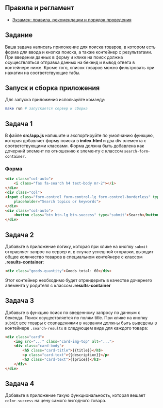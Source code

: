 ## Правила и регламент

- [Экзамен: правила, рекомендации и порядок проведения](https://hexly.notion.site/d9289c18871c44508bc7c7f05a51d94f)

## Задание

Ваша задача написать приложение для поиска товаров, в котором есть форма для ввода и кнопка поиска, а также контейнер с результатами. При введении данных в форму и клике на поиск должна осуществляться отправка данных на бекенд и вывод ответа в контейнере ниже. Кроме того, список товаров можно фильтровать при нажатии на соответствующие табы.

## Запуск и сборка приложения

Для запуска приложения используйте команду:

```bash
make run # запускается сервер и сборка
```

## Задача 1

В файле **src/app.js** напишите и экспортируйте по умолчанию функцию, которая добавляет форму поиска в **index.html** и два div элемента с соответствующими классами. Форма должна быть добавлена как дочерний элемент по отношению к элементу с классом `search-form-container`.

### Форма

```html
<div class="col-auto">
    <i class="fas fa-search h4 text-body mr-2"></i>
</div>
<div class="col">
<input class="form-control form-control-lg form-control-borderless" type="search"
    placeholder="Search topics or keywords">
</div>
<div class="col-auto">
    <button class="btn btn-lg btn-success" type="submit">Search</button>
</div>
```

## Задача 2

Добавьте в приложение логику, которая при клике на кнопку `submit` отправляет запрос на сервер и, в случае успешной отправки, выводит общее количество товаров в специальном контейнере с классом **.results-container**:

```html
<div class="goods-quantity">Goods total: 60</div>
```

Этот контейнер необходимо будет отрендерить в качестве дочернего элемента у родителя с классом **.results-container**

## Задача 3

Добавьте в функцию поиск по введенному запросу по данным с бекенда. Поиск осуществляется по полям title.
При клике на кнопку `submit` все товары с совпадениями в названии должны быть выведены в контейнере `.search-results` в следующем виде для каждого товара:

```html
<div class="card">
    <img src="..." class="card-img-top" alt="...">
    <div class="card-body">
        <h5 class="card-title">{{title}}</h5>
        <p class="card-text">{{description}}</p>
        <h3 class="card-text">{{price}}</h3>
    </div>
</div>
```

## Задача 4

Добавьте в приложение такую функциональность, которая вешает `color-success` на цену самого выгодного товара.
